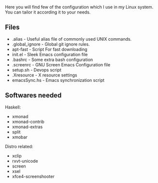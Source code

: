 Here you will find few of the configuration which I use in my Linux system. You can tailor it according it to your needs.

Files
------

* .alias - Useful alias file of commonly used UNIX commands.
* .global_ignore - Global git ignore rules.
* apt-fast - Script For fast downloading
* init.el - Sleek Emacs configuration file
* .bashrc - Some extra bash configuration
* .screenrc - GNU Screen Emacs Configuration file
* setup.sh - Devops script
* .Xresource - X resource settings
* emacsSync.hs - Emacs synchronization script


Softwares needed
-----------------

Haskell:

* xmonad
* xmonad-contrib
* xmonad-extras
* split
* xmobar

Distro related:

* xclip
* rxvt-unicode
* screen
* xsel
* xfce4-screenshooter
